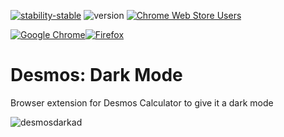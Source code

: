 [![stability-stable](https://img.shields.io/badge/stability-stable-green.svg)](https://github.com/mkenney/software-guides/blob/master/STABILITY-BADGES.md#experimental) ![version](https://img.shields.io/badge/version-0.1.3-blue) 
[![Chrome Web Store Users](https://img.shields.io/chrome-web-store/users/ekhpmjmggldeanbpjimpbphciablggln?label=Chrome%20Users&style=flat&logo=google)](https://chromewebstore.google.com/detail/desmos-dark-mode/ekhpmjmggldeanbpjimpbphciablggln) 



[![Google Chrome](https://img.shields.io/badge/Google%20Chrome-4285F4?style=for-the-badge&logo=GoogleChrome&logoColor=white)](https://chromewebstore.google.com/detail/desmos-dark-mode/ekhpmjmggldeanbpjimpbphciablggln)[![Firefox](https://img.shields.io/badge/Firefox-FF7139?style=for-the-badge&logo=Firefox-Browser&logoColor=white)](https://addons.mozilla.org/en-US/firefox/user/17867182/) 
# Desmos: Dark Mode
Browser extension for Desmos Calculator to give it a dark mode


![desmosdarkad](https://github.com/Elements6007/DesmosDarkMode/assets/88860704/b33a7aa4-1391-4c88-a21e-81e05e26e889)
